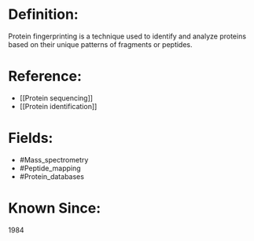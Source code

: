 

# Definition:
Protein fingerprinting is a technique used to identify and analyze proteins based on their unique patterns of fragments or peptides.

# Reference:
- [[Protein sequencing]]
- [[Protein identification]]

# Fields: 
- #Mass_spectrometry
- #Peptide_mapping
- #Protein_databases

# Known Since:
1984

